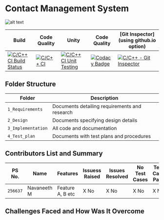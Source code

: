 # Contact Management System
![alt text](https://www.erp-information.com/wp-content/uploads/2015/02/Contact-manager.jpg)

Build | Code Quality | Unity | Code Quality | [Git Inspector](using github.io option)
------|----------|-------|--------------|---------|
[![C/C++ CI Build Status](https://github.com/navaneeth2324/Miniproject/actions/workflows/c-cpp%20Build.yml/badge.svg)](https://github.com/navaneeth2324/Miniproject/actions/workflows/c-cpp%20Build.yml)|[![C/C++ CI](https://github.com/navaneeth2324/Miniproject/actions/workflows/c-cpp.yml/badge.svg)](https://github.com/navaneeth2324/Miniproject/actions/workflows/c-cpp.yml)|[![C/C++ CI Unit Testing](https://github.com/navaneeth2324/Miniproject/actions/workflows/c-cpp%20Unity.yml/badge.svg?branch=master)](https://github.com/navaneeth2324/Miniproject/actions/workflows/c-cpp%20Unity.yml)|[![Codacy Badge](https://app.codacy.com/project/badge/Grade/954b442249d1448eb29d964543614d5a)](https://www.codacy.com/gh/navaneeth2324/Miniproject/dashboard?utm_source=github.com&amp;utm_medium=referral&amp;utm_content=navaneeth2324/Miniproject&amp;utm_campaign=Badge_Grade)|[![C/C++ - Git Inspector](https://github.com/navaneeth2324/Miniproject/actions/workflows/c-cpp_git_inspector.yml/badge.svg?branch=master)](https://github.com/navaneeth2324/Miniproject/actions/workflows/c-cpp_git_inspector.yml)



## Folder Structure
Folder             | Description
-------------------| -----------------------------------------
`1_Requirements`   | Documents detailing requirements and research
`2_Design`         | Documents specifying design details
`3_Implementation` | All code and documentation
`4_Test_plan`      | Documents with test plans and procedures

## Contributors List and Summary

PS No. |  Name   |    Features    | Issuess Raised |Issues Resolved|No Test Cases|Test Case Pass
-------|---------|----------------|----------------|---------------|-------------|--------------
`256637` | Navaneeth M  | Feature A, B etc    | X No     | X No   |X No   |X No          

## Challenges Faced and How Was It Overcome





